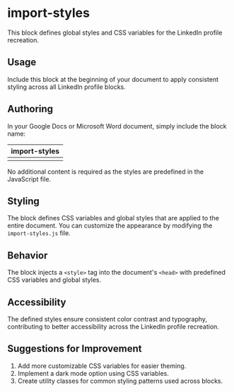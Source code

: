 # import-styles

This block defines global styles and CSS variables for the LinkedIn profile recreation.

## Usage

Include this block at the beginning of your document to apply consistent styling across all LinkedIn profile blocks.

## Authoring

In your Google Docs or Microsoft Word document, simply include the block name:

| import-styles |
| :---- |
| |

No additional content is required as the styles are predefined in the JavaScript file.

## Styling

The block defines CSS variables and global styles that are applied to the entire document. You can customize the appearance by modifying the `import-styles.js` file.

## Behavior

The block injects a `<style>` tag into the document's `<head>` with predefined CSS variables and global styles.

## Accessibility

The defined styles ensure consistent color contrast and typography, contributing to better accessibility across the LinkedIn profile recreation.

## Suggestions for Improvement

1. Add more customizable CSS variables for easier theming.
2. Implement a dark mode option using CSS variables.
3. Create utility classes for common styling patterns used across blocks.